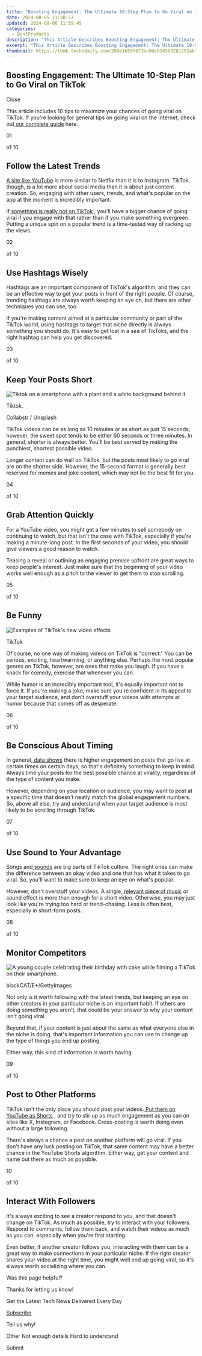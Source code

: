 ```yaml
---
title: "Boosting Engagement: The Ultimate 10-Step Plan to Go Viral on TikTok"
date: 2024-08-05 21:38:57
updated: 2024-08-06 11:59:45
categories:
  - BestProducts
description: "This Article Describes Boosting Engagement: The Ultimate 10-Step Plan to Go Viral on TikTok"
excerpt: "This Article Describes Boosting Engagement: The Ultimate 10-Step Plan to Go Viral on TikTok"
thumbnail: https://thmb.techidaily.com/289e1b59f873ec0dc8305b0281292ab73fb1d9fdd29063def94d2427e3383ad3.jpg
---
```


## Boosting Engagement: The Ultimate 10-Step Plan to Go Viral on TikTok

Close 

 This article includes 10 tips to maximize your chances of going viral on TikTok. If you're looking for general tips on going viral on the internet, check out[ our complete guide](https://www.lifewire.com/tips-for-going-viral-3486236) here.

01

of 10

##  Follow the Latest Trends 

[ A site like YouTube](https://www.lifewire.com/tiktok-vs-youtube-6665455) is more similar to Netflix than it is to Instagram. TikTok, though, is a lot more about social media than it is about just content creation. So, engaging with other users, trends, and what's popular on the app at the moment is incredibly important.

 If[ something is really hot on TikTok](https://www.lifewire.com/what-is-a-tiktok-challenge-4782176) , you'll have a bigger chance of going viral if you engage with that rather than if you make something evergreen. Putting a unique spin on a popular trend is a time-tested way of racking up the views.

02

of 10

## Use Hashtags Wisely 

 Hashtags are an important component of TikTok's algorithm, and they can be an effective way to get your posts in front of the right people. Of course, trending hashtags are always worth keeping an eye on, but there are other techniques you can use, too.

 If you're making content aimed at a particular community or part of the TikTok world, using hashtags to target that niche directly is always something you should do. It's easy to get lost in a sea of TikToks, and the right hashtag can help you get discovered.

03

of 10

## Keep Your Posts Short 

![Tiktok on a smartphone with a plant and a white background behind it.](https://www.lifewire.com/thmb/L412A8tPLiV16TaxBYHavmzA5gg=/1500x0/filters:no_upscale():max_bytes(150000):strip_icc():format(webp)/collabstr-DOBSgpG4aH8-unsplash-a8ef212dadeb40dfb0ab5e644c3aea5a.jpg) 

Tiktok. 

Collabstr / Unsplash

 TikTok videos can be as long as 10 minutes or as short as just 15 seconds; however, the sweet spot tends to be either 60 seconds or three minutes. In general, shorter is always better. You'll be best served by making the punchiest, shortest possible video.

 Longer content can do well on TikTok, but the posts most likely to go viral are on the shorter side. However, the 15-second format is generally best reserved for memes and joke content, which may not be the best fit for you.

04

of 10

## Grab Attention Quickly 

 For a YouTube video, you might get a few minutes to sell somebody on continuing to watch, but that isn't the case with TikTok, especially if you're making a minute-long post. In the first seconds of your video, you should give viewers a good reason to watch.

 Teasing a reveal or outlining an engaging premise upfront are great ways to keep people's interest. Just make sure that the beginning of your video works well enough as a pitch to the viewer to get them to stop scrolling.

05

of 10

## Be Funny 

![Examples of TikTok's new video effects](https://www.lifewire.com/thmb/YSo84BOikqWRXsqnD4v-bWOqN4s=/1500x0/filters:no_upscale():max_bytes(150000):strip_icc():format(webp)/tiktokeffects-3b859a68d32642959b3566f022bbba82.png) 

TikTok

 Of course, no one way of making videos on TikTok is "correct." You can be serious, exciting, heartwarming, or anything else. Perhaps the most popular genres on TikTok, however, are ones that make you laugh. If you have a knack for comedy, exercise that whenever you can.

 While humor is an incredibly important tool, it's equally important not to force it. If you're making a joke, make sure you're confident in its appeal to your target audience, and don't overstuff your videos with attempts at humor because that comes off as desperate.

06

of 10

##  Be Conscious About Timing 

 In general,[ data shows](https://sproutsocial.com/insights/best-times-to-post-on-tiktok/) there is higher engagement on posts that go live at certain times on certain days, so that's definitely something to keep in mind. Always time your posts for the best possible chance at virality, regardless of the type of content you make.

 However, depending on your location or audience, you may want to post at a specific time that doesn't neatly match the global engagement numbers. So, above all else, try and understand when your target audience is most likely to be scrolling through TikTok.

07

of 10

##  Use Sound to Your Advantage 

 Songs and[ sounds](https://www.lifewire.com/add-your-own-sound-on-tiktok-4781703) are big parts of TikTok culture. The right ones can make the difference between an okay video and one that has what it takes to go viral. So, you'll want to make sure to keep an eye on what's popular.

 However, don't overstuff your videos. A single,[ relevant piece of music](https://www.lifewire.com/how-to-add-music-to-tiktok-videos-4846290) or sound effect is more than enough for a short video. Otherwise, you may just look like you're trying too hard or trend-chasing. Less is often best, especially in short-form posts.

08

of 10

## Monitor Competitors 

![A young couple celebrating their birthday with cake while filming a TikTok on their smartphone.](https://www.lifewire.com/thmb/1HsvLX9G0Hg0oKSEUfMP8ZN02QM=/1500x0/filters:no_upscale():max_bytes(150000):strip_icc():format(webp)/how-to-change-your-age-on-tiktok-7b603310467045f59512c03546e0d444.jpg) 

blackCAT/E+/GettyImages

 Not only is it worth following with the latest trends, but keeping an eye on other creators in your particular niche is an important habit. If others are doing something you aren't, that could be your answer to why your content isn't going viral.

 Beyond that, if your content is just about the same as what everyone else in the niche is doing, that's important information you can use to change up the type of things you end up posting.

 Either way, this kind of information is worth having.

09

of 10

## Post to Other Platforms 

 TikTok isn't the only place you should post your videos.[ Put them on YouTube as Shorts](https://www.lifewire.com/go-viral-on-youtube-8636083) , and try to stir up as much engagement as you can on sites like X, Instagram, or Facebook. Cross-posting is worth doing even without a large following.

 There's always a chance a post on another platform will go viral. If you don't have any luck posting on TikTok, that same content may have a better chance in the YouTube Shorts algorithm. Either way, get your content and name out there as much as possible.

10

of 10

## Interact With Followers 

 It's always exciting to see a creator respond to you, and that doesn't change on TikTok. As much as possible, try to interact with your followers. Respond to comments, follow them back, and watch their videos as much as you can, especially when you're first starting.

 Even better, if another creator follows you, interacting with them can be a great way to make connections in your particular niche. If the right creator shares your video at the right time, you might well end up going viral, so it's always worth socializing where you can.

Was this page helpful?

Thanks for letting us know!

 Get the Latest Tech News Delivered Every Day

[ Subscribe ](https://www.lifewire.com/#) 

Tell us why!

 Other  Not enough details  Hard to understand 

 Submit 

<ins class="adsbygoogle"
     style="display:block"
     data-ad-format="autorelaxed"
     data-ad-client="ca-pub-7571918770474297"
     data-ad-slot="1223367746"></ins>



<ins class="adsbygoogle"
     style="display:block"
     data-ad-client="ca-pub-7571918770474297"
     data-ad-slot="8358498916"
     data-ad-format="auto"
     data-full-width-responsive="true"></ins>
